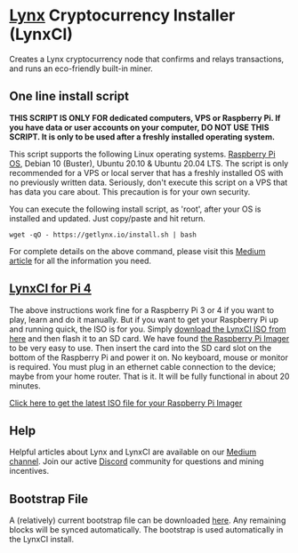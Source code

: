 # [Lynx][1] Cryptocurrency Installer (LynxCI)

Creates a Lynx cryptocurrency node that confirms and relays transactions, and runs an eco-friendly built-in miner.

## One line install script

**THIS SCRIPT IS ONLY FOR dedicated computers, VPS or Raspberry Pi. If you have data or user accounts on your computer, DO NOT USE THIS SCRIPT. It is only to be used after a freshly installed operating system.**

This script supports the following Linux operating systems. [Raspberry Pi OS][2], Debian 10 (Buster), Ubuntu 20.10 & Ubuntu 20.04 LTS. The script is only recommended for a VPS or local server that has a freshly installed OS with no previously written data. Seriously, don't execute this script on a VPS that has data you care about. This precaution is for your own security.

You can execute the following install script, as 'root', after your OS is installed and updated. Just copy/paste and hit return. 

	wget -qO - https://getlynx.io/install.sh | bash

For complete details on the above command, please visit this [Medium article][9] for all the information you need.

## [LynxCI for Pi 4][3]

The above instructions work fine for a Raspberry Pi 3 or 4 if you want to play, learn and do it manually. But if you want to get your Raspberry Pi up and running quick, the ISO is for you. Simply [download the LynxCI ISO from here][4] and then flash it to an SD card. We have found [the Raspberry Pi Imager][5] to be very easy to use. Then insert the card into the SD card slot on the bottom of the Raspberry Pi and power it on. No keyboard, mouse or monitor is required. You must plug in an ethernet cable connection to the device; maybe from your home router. That is it. It will be fully functional in about 20 minutes.

[Click here to get the latest ISO file for your Raspberry Pi Imager][3]

## Help

Helpful articles about Lynx and LynxCI are available on our [Medium channel][7]. Join our active [Discord][8] community for questions and mining incentives.

## Bootstrap File

A (relatively) current bootstrap file can be downloaded [here][14]. Any remaining blocks will be synced automatically. The bootstrap is used automatically in the LynxCI install.

[1]:	https://getlynx.io
[2]:	https://www.raspberrypi.org/software/operating-systems/
[3]:	https://github.com/getlynx/LynxCI/releases/download/v27-ISO/2021-01-11-LynxCI.tar.gz
[4]:	https://github.com/getlynx/LynxCI/releases/tag/v27-ISO
[5]:	https://www.raspberrypi.org/software/
[7]:	https://medium.com/lynx-blockchain
[8]:	https://discord.getlynx.io/
[9]:	https://medium.com/lynx-blockchain/intermediate-using-the-lynx-cryptocurrency-installer-lynxci-363b00784a34
[14]:	https://github.com/getlynx/LynxBootstrap/releases
